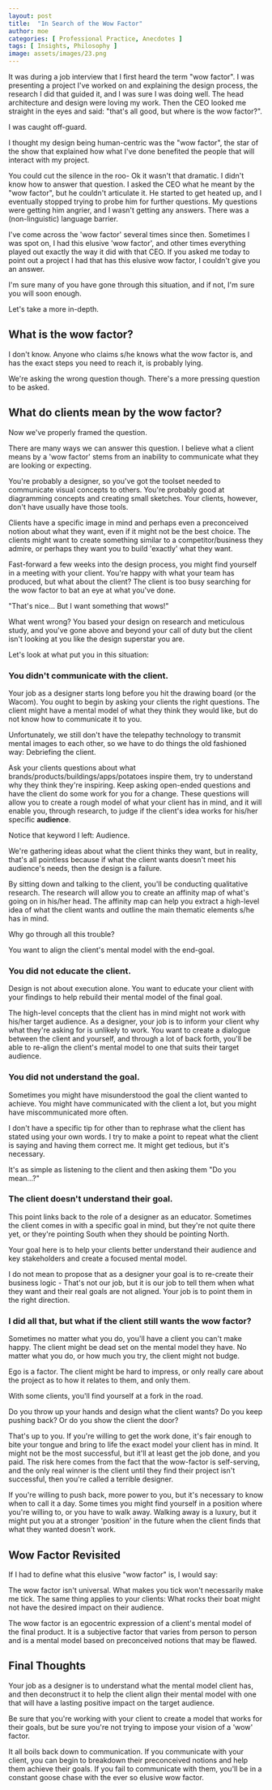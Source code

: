 ```yaml
---
layout: post
title:  "In Search of the Wow Factor"
author: moe
categories: [ Professional Practice, Anecdotes ]
tags: [ Insights, Philosophy ]
image: assets/images/23.png
---
```

It was during a job interview that I first heard the term "wow factor". I was presenting a project I've worked on and explaining the design process, the research I did that guided it, and I was sure I was doing well. The head architecture and design were loving my work. Then the CEO looked me straight in the eyes and said: "that's all good, but where is the wow factor?".

I was caught off-guard.

I thought my design being human-centric was the "wow factor", the star of the show that explained how what I've done benefited the people that will interact with my project.

You could cut the silence in the roo- Ok it wasn't that dramatic. I didn't know how to answer that question. I asked the CEO what he meant by the "wow factor", but he couldn't articulate it. He started to get heated up, and I eventually stopped trying to probe him for further questions. My questions were getting him angrier, and I wasn't getting any answers. There was a (non-linguistic) language barrier.

I've come across the 'wow factor' several times since then. Sometimes I was spot on, I had this elusive 'wow factor', and other times everything played out exactly the way it did with that CEO. If you asked me today to point out a project I had that has this elusive wow factor, I couldn't give you an answer.

I'm sure many of you have gone through this situation, and if not, I'm sure you will soon enough.

Let's take a more in-depth.

## What is the wow factor?
I don't know. Anyone who claims s/he knows what the wow factor is, and has the exact steps you need to reach it, is probably lying.

We're asking the wrong question though. There's a more pressing question to be asked.

## What do clients mean by the wow factor?
Now we've properly framed the question.

There are many ways we can answer this question. I believe what a client means by a 'wow factor' stems from an inability to communicate what they are looking or expecting.

You're probably a designer, so you've got the toolset needed to communicate visual concepts to others. You're probably good at diagramming concepts and creating small sketches. Your clients, however, don't have usually have those tools.

Clients have a specific image in mind and perhaps even a preconceived notion about what they want, even if it might not be the best choice. The clients might want to create something similar to a competitor/business they admire, or perhaps they want you to build 'exactly' what they want.

Fast-forward a few weeks into the design process, you might find yourself in a meeting with your client. You're happy with what your team has produced, but what about the client? The client is too busy searching for the wow factor to bat an eye at what you've done.

"That's nice... But I want something that wows!"

What went wrong? You based your design on research and meticulous study, and you've gone above and beyond your call of duty but the client isn't looking at you like the design superstar you are.

Let's look at what put you in this situation:

### You didn't communicate with the client.
Your job as a designer starts long before you hit the drawing board (or the Wacom). You ought to begin by asking your clients the right questions. The client might have a mental model of what they think they would like, but do not know how to communicate it to you.

Unfortunately, we still don't have the telepathy technology to transmit mental images to each other, so we have to do things the old fashioned way: Debriefing the client.

Ask your clients questions about what brands/products/buildings/apps/potatoes inspire them, try to understand why they think they're inspiring. Keep asking open-ended questions and have the client do some work for you for a change. These questions will allow you to create a rough model of what your client has in mind, and it will enable you, through research, to judge if the client's idea works for his/her specific **audience**.

Notice that keyword I left: Audience.

We're gathering ideas about what the client thinks they want, but in reality, that's all pointless because if what the client wants doesn't meet his audience's needs, then the design is a failure.

By sitting down and talking to the client, you'll be conducting qualitative research. The research will allow you to create an affinity map of what's going on in his/her head. The affinity map can help you extract a high-level idea of what the client wants and outline the main thematic elements s/he has in mind.

Why go through all this trouble?

You want to align the client's mental model with the end-goal.

### You did not educate the client.
Design is not about execution alone. You want to educate your client with your findings to help rebuild their mental model of the final goal.

The high-level concepts that the client has in mind might not work with his/her target audience. As a designer, your job is to inform your client why what they're asking for is unlikely to work. You want to create a dialogue between the client and yourself, and through a lot of back forth, you'll be able to re-align the client's mental model to one that suits their target audience.

### You did not understand the goal.
Sometimes you might have misunderstood the goal the client wanted to achieve. You might have communicated with the client a lot, but you might have miscommunicated more often.

I don't have a specific tip for other than to rephrase what the client has stated using your own words. I try to make a point to repeat what the client is saying and having them correct me. It might get tedious, but it's necessary.

It's as simple as listening to the client and then asking them "Do you mean...?"

### The client doesn't understand their goal.
This point links back to the role of a designer as an educator. Sometimes the client comes in with a specific goal in mind, but they're not quite there yet, or they're pointing South when they should be pointing North.

Your goal here is to help your clients better understand their audience and key stakeholders and create a focused mental model.

I do not mean to propose that as a designer your goal is to re-create their business logic - That's not our job, but it is our job to tell them when what they want and their real goals are not aligned. Your job is to point them in the right direction.

### I did all that, but what if the client still wants the wow factor?
Sometimes no matter what you do, you'll have a client you can't make happy. The client might be dead set on the mental model they have. No matter what you do, or how much you try, the client might not budge.

Ego is a factor. The client might be hard to impress, or only really care about the project as to how it relates to them, and only them.

With some clients, you'll find yourself at a fork in the road.

Do you throw up your hands and design what the client wants? Do you keep pushing back? Or do you show the client the door?

That's up to you. If you're willing to get the work done, it's fair enough to bite your tongue and bring to life the exact model your client has in mind. It might not be the most successful, but it'll at least get the job done, and you paid. The risk here comes from the fact that the wow-factor is self-serving, and the only real winner is the client until they find their project isn't successful, then you're called a terrible designer.

If you're willing to push back, more power to you, but it's necessary to know when to call it a day. Some times you might find yourself in a position where you're willing to, or you have to walk away. Walking away is a luxury, but it might put you at a stronger 'position' in the future when the client finds that what they wanted doesn't work.

## Wow Factor Revisited
If I had to define what this elusive "wow factor" is, I would say:

The wow factor isn't universal. What makes you tick won't necessarily make me tick. The same thing applies to your clients: What rocks their boat might not have the desired impact on their audience.

The wow factor is an egocentric expression of a client's mental model of the final product. It is a subjective factor that varies from person to person and is a mental model based on preconceived notions that may be flawed.

## Final Thoughts
Your job as a designer is to understand what the mental model client has, and then deconstruct it to help the client align their mental model with one that will have a lasting positive impact on the target audience.

Be sure that you're working with your client to create a model that works for their goals, but be sure you're not trying to impose your vision of a 'wow' factor.

It all boils back down to communication. If you communicate with your client, you can begin to breakdown their preconceived notions and help them achieve their goals. If you fail to communicate with them, you'll be in a constant goose chase with the ever so elusive wow factor.
